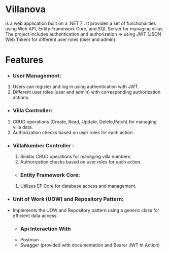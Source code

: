 # Villanova 
is a web application built on a .NET 7 . It provides a set of functionalities using Web API, Entity Framework Core, and SQL Server for managing villas. 
The project includes authentication and authorization => using JWT (JSON Web Token) for different user roles (user and admin).
# Features 
 - ### User Management:
1. Users can register and log in using authentication with JWT.
1. Different user roles (user and admin) with corresponding authorization actions.
- ### Villa Controller:
1. CRUD operations (Create, Read, Update, Delete,Patch) for managing villa data.
1. Authorization checks based on user roles for each action.
- ### VillaNumber Controller :
  1. Similar CRUD operations for managing villa numbers.
  1. Authorization checks based on user roles for each action.
  
  - ### Entity Framework Core:
  1. Utilizes EF Core for database access and management.
    
 - ### Unit of Work (UOW) and Repository Pattern:
  - Implements the UOW and Repository pattern using a generic class for efficient data access.
    
    - ### Api Interaction With
    - Postman
    - Swagger (provided with documentation and Bearer JWT In Action)
